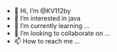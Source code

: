 - 👋 Hi, I’m @KV112by
- 👀 I’m interested in java 
- 🌱 I’m currently learning ...
- 💞️ I’m looking to collaborate on ...
- 📫 How to reach me ...

<!---
KV112by/KV112by is a ✨ special ✨ repository because its `README.md` (this file) appears on your GitHub profile.
You can click the Preview link to take a look at your changes.
--->
